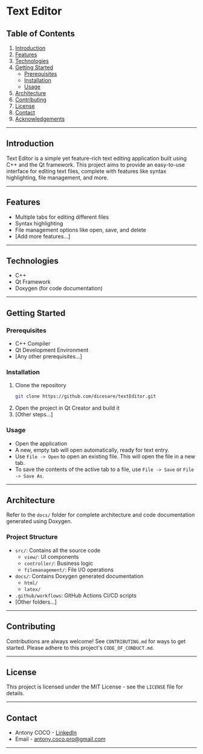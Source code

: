 # Text Editor

## Table of Contents

1. [Introduction](#introduction)
2. [Features](#features)
3. [Technologies](#technologies)
4. [Getting Started](#getting-started)
   - [Prerequisites](#prerequisites)
   - [Installation](#installation)
   - [Usage](#usage)
5. [Architecture](#architecture)
6. [Contributing](#contributing)
7. [License](#license)
8. [Contact](#contact)
9. [Acknowledgements](#acknowledgements)

---

## Introduction

Text Editor is a simple yet feature-rich text editing application built using C++ and the Qt framework. This project aims to provide an easy-to-use interface for editing text files, complete with features like syntax highlighting, file management, and more.

---

## Features

- Multiple tabs for editing different files
- Syntax highlighting
- File management options like open, save, and delete
- [Add more features...]

---

## Technologies

- C++
- Qt Framework
- Doxygen (for code documentation)

---

## Getting Started

### Prerequisites

- C++ Compiler
- Qt Development Environment
- [Any other prerequisites...]

### Installation

1. Clone the repository
    ```bash
    git clone https://github.com/dicesare/textEditor.git
    ```
2. Open the project in Qt Creator and build it
3. [Other steps...]

### Usage

- Open the application
- A new, empty tab will open automatically, ready for text entry.
- Use `File -> Open` to open an existing file. This will open the file in a new tab.
- To save the contents of the active tab to a file, use `File -> Save` or `File -> Save As`.
---

## Architecture

Refer to the `docs/` folder for complete architecture and code documentation generated using Doxygen.

### Project Structure

- `src/`: Contains all the source code
  - `view/`: UI components
  - `controller/`: Business logic
  - `filemanagement/`: File I/O operations
- `docs/`: Contains Doxygen generated documentation
  - `html/`
  - `latex/`
- `.github/workflows`: GitHub Actions CI/CD scripts
- [Other folders...]

---

## Contributing

Contributions are always welcome! See `CONTRIBUTING.md` for ways to get started. Please adhere to this project's `CODE_OF_CONDUCT.md`.

---

## License

This project is licensed under the MIT License - see the `LICENSE` file for details.

---

## Contact

- Antony COCO - [LinkedIn](https://www.linkedin.com/in/antonycoco/)
- Email - antony.coco.pro@gmail.com

---

